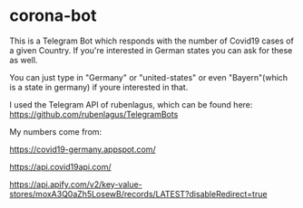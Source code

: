 # corona-bot
This is a Telegram Bot which responds with the number of Covid19 cases of a given Country. If you're interested in German states you can ask for these as well.

You can just type in "Germany" or "united-states" or even "Bayern"(which is a state in germany) if youre interested in that.

I used the Telegram API of rubenlagus, which can be found here: https://github.com/rubenlagus/TelegramBots

My numbers come from:

https://covid19-germany.appspot.com/

https://api.covid19api.com/

https://api.apify.com/v2/key-value-stores/moxA3Q0aZh5LosewB/records/LATEST?disableRedirect=true
